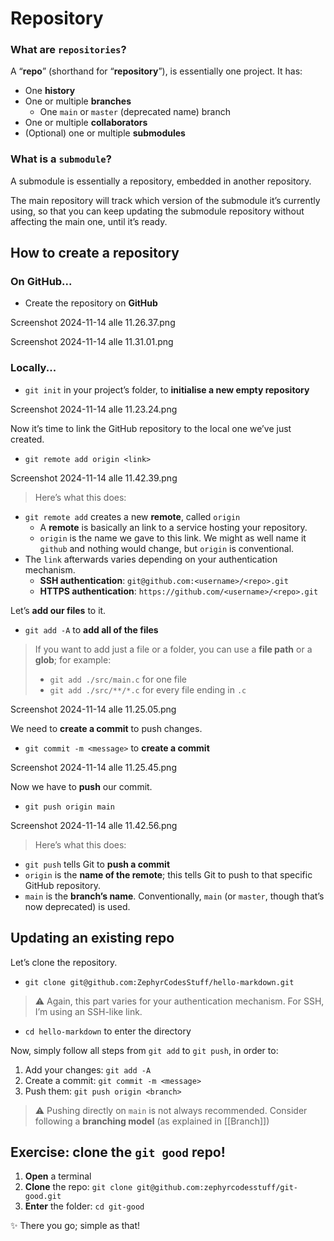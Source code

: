 # Repository
### What are `repositories`?

A “**repo**” (shorthand for “**repository**”), is essentially one project. It has:
- One **history**
- One or multiple **branches**
	- One `main` or `master` (deprecated name) branch
- One or multiple **collaborators**
- (Optional) one or multiple **submodules**

### What is a `submodule`?
A submodule is essentially a repository, embedded in another repository.

The main repository will track which version of the submodule it’s currently using, so that you can keep updating the submodule repository without affecting the main one, until it’s ready.

## How to create a repository
### On GitHub...
- Create the repository on **GitHub**

Screenshot 2024-11-14 alle 11.26.37.png

Screenshot 2024-11-14 alle 11.31.01.png

### Locally...

- `git init` in your project’s folder, to **initialise a new empty repository**

Screenshot 2024-11-14 alle 11.23.24.png

Now it’s time to link the GitHub repository to the local one we’ve just created.

- `git remote add origin <link>`

Screenshot 2024-11-14 alle 11.42.39.png

> Here’s what this does:
- `git remote add` creates a new **remote**, called `origin`
	- A **remote** is basically an link to a service hosting your repository.
	- `origin` is the name we gave to this link. We might as well name it `github` and nothing would change, but `origin` is conventional.
- The `link` afterwards varies depending on your authentication mechanism.
	- **SSH authentication**: `git@github.com:<username>/<repo>.git`
	- **HTTPS authentication**: `https://github.com/<username>/<repo>.git`

Let’s **add our files** to it.

- `git add -A` to **add all of the files**
> If you want to add just a file or a folder, you can use a **file path** or a **glob**; for example:
>	- `git add ./src/main.c` for one file
>	- `git add ./src/**/*.c` for every file ending in `.c`

Screenshot 2024-11-14 alle 11.25.05.png

We need to **create a commit** to push changes.

- `git commit -m <message>` to **create a commit**

Screenshot 2024-11-14 alle 11.25.45.png

Now we have to **push** our commit.

- `git push origin main`

Screenshot 2024-11-14 alle 11.42.56.png

> Here’s what this does:
- `git push` tells Git to **push a commit**
- `origin` is the **name of the remote**; this tells Git to push to that specific GitHub repository.
- `main` is the **branch’s name**. Conventionally, `main` (or `master`, though that’s now deprecated) is used.

## Updating an existing repo
Let’s clone the repository.

- `git clone git@github.com:ZephyrCodesStuff/hello-markdown.git`
> ⚠️ Again, this part varies for your authentication mechanism. For SSH, I’m using an SSH-like link.
- `cd hello-markdown` to enter the directory

Now, simply follow all steps from `git add` to `git push`, in order to:
1. Add your changes: `git add -A`
2. Create a commit: `git commit -m <message>`
3. Push them: `git push origin <branch>`

> ⚠️ Pushing directly on `main` is not always recommended. Consider following a **branching model** (as explained in [[Branch]])

## Exercise: clone the `git good` repo!
1. **Open** a terminal
2. **Clone** the repo: `git clone git@github.com:zephyrcodesstuff/git-good.git`
3. **Enter** the folder: `cd git-good`

✨ There you go; simple as that!